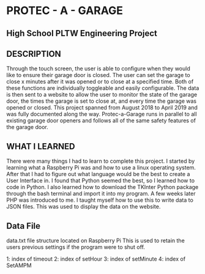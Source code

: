 # PROTEC - A - GARAGE
## High School PLTW Engineering Project ##


## DESCRIPTION ##
  Through the touch screen, the user is able to configure when they would like to ensure their garage door is closed. The user can set the garage to close x minutes after it was opened or to close at a specified time. Both of these functions are individually toggleable and easily configurable. The data is then sent to a website to allow the user to monitor the state of the garage door, the times the garage is set to close at, and every time the garage  was opened or closed. This project spanned from August 2018 to April 2019 and was fully documented along the way. Protec-a-Garage runs in parallel to all existing garage door openers and follows all of the same safety features of the garage door.  

## WHAT I LEARNED ##
  There were many things I had to learn to complete this project. I started by learning what a Raspberry Pi was and how to use a linux operating system. After that I had to figure out what language would be the best to create a User Interface in. I found that Python seemed the best, so I learned how to code in Python. I also learned how to download the TKInter Python package through the bash terminal and import it into my program. 
  A few weeks later PHP was introduced to me. I taught myself how to use this to write data to JSON files. This was used to display the data on the website. 

## Data File ##
data.txt file structure located on Raspberry Pi
This is used to retain the users previous settings if the program were to shut off.

1: index of timeout
2: index of setHour
3: index of setMinute
4: index of SetAMPM
